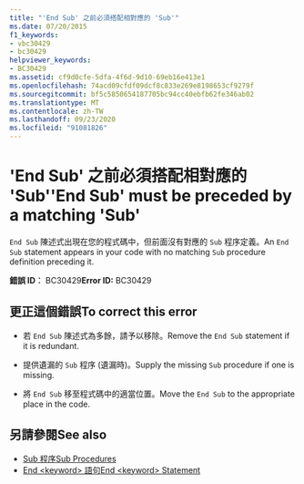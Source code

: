 ```yaml
---
title: "'End Sub' 之前必須搭配相對應的 'Sub'"
ms.date: 07/20/2015
f1_keywords:
- vbc30429
- bc30429
helpviewer_keywords:
- BC30429
ms.assetid: cf9d0cfe-5dfa-4f6d-9d10-69eb16e413e1
ms.openlocfilehash: 74acd09cfdf09dcf8c833e269e8198653cf9279f
ms.sourcegitcommit: bf5c5850654187705bc94cc40ebfb62fe346ab02
ms.translationtype: MT
ms.contentlocale: zh-TW
ms.lasthandoff: 09/23/2020
ms.locfileid: "91081826"
---
```

# <a name="end-sub-must-be-preceded-by-a-matching-sub"></a><span data-ttu-id="69983-102">'End Sub' 之前必須搭配相對應的 'Sub'</span><span class="sxs-lookup"><span data-stu-id="69983-102">'End Sub' must be preceded by a matching 'Sub'</span></span>

<span data-ttu-id="69983-103">`End Sub` 陳述式出現在您的程式碼中，但前面沒有對應的 `Sub` 程序定義。</span><span class="sxs-lookup"><span data-stu-id="69983-103">An `End Sub` statement appears in your code with no matching `Sub` procedure definition preceding it.</span></span>  
  
 <span data-ttu-id="69983-104">**錯誤 ID︰** BC30429</span><span class="sxs-lookup"><span data-stu-id="69983-104">**Error ID:** BC30429</span></span>  
  
## <a name="to-correct-this-error"></a><span data-ttu-id="69983-105">更正這個錯誤</span><span class="sxs-lookup"><span data-stu-id="69983-105">To correct this error</span></span>  
  
- <span data-ttu-id="69983-106">若 `End Sub` 陳述式為多餘，請予以移除。</span><span class="sxs-lookup"><span data-stu-id="69983-106">Remove the `End Sub` statement if it is redundant.</span></span>  
  
- <span data-ttu-id="69983-107">提供遺漏的 `Sub` 程序 (遺漏時)。</span><span class="sxs-lookup"><span data-stu-id="69983-107">Supply the missing `Sub` procedure if one is missing.</span></span>  
  
- <span data-ttu-id="69983-108">將 `End Sub` 移至程式碼中的適當位置。</span><span class="sxs-lookup"><span data-stu-id="69983-108">Move the `End Sub` to the appropriate place in the code.</span></span>  
  
## <a name="see-also"></a><span data-ttu-id="69983-109">另請參閱</span><span class="sxs-lookup"><span data-stu-id="69983-109">See also</span></span>

- [<span data-ttu-id="69983-110">Sub 程序</span><span class="sxs-lookup"><span data-stu-id="69983-110">Sub Procedures</span></span>](../programming-guide/language-features/procedures/sub-procedures.md)
- [<span data-ttu-id="69983-111">End \<keyword> 語句</span><span class="sxs-lookup"><span data-stu-id="69983-111">End \<keyword> Statement</span></span>](../language-reference/statements/end-keyword-statement.md)

